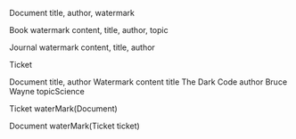 Document
title, author, watermark

Book watermark
content, title, author, topic

Journal watermark
content, title, author

Ticket

Document
   title,
   author
   Watermark
      content
      title The Dark Code
      author Bruce Wayne
      topicScience
      
      
Ticket waterMark(Document)

Document waterMark(Ticket ticket)
